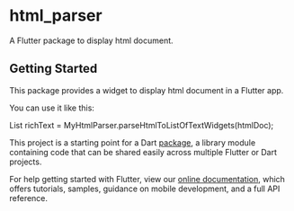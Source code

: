 # html_parser

A Flutter package to display html document.

## Getting Started

This package provides a widget to display html document in a Flutter app.

You can use it like this:

List<Widget> richText = MyHtmlParser.parseHtmlToListOfTextWidgets(htmlDoc);


This project is a starting point for a Dart
[package](https://flutter.dev/developing-packages/),
a library module containing code that can be shared easily across
multiple Flutter or Dart projects.

For help getting started with Flutter, view our 
[online documentation](https://flutter.dev/docs), which offers tutorials, 
samples, guidance on mobile development, and a full API reference.
